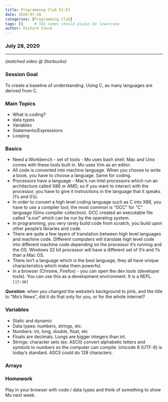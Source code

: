 ```yaml
---
title: Programming Club S1:E1
date: 2020-07-28
categories: [Programming Club]
tags: []     # TAG names should always be lowercase
author: Richard Stock
---
```


### July 28, 2020 
---
*(watched video @ Starbucks)*

### Session Goal 

To create a baseline of understanding.  Using C, as many languages are derived from C. 

### Main Topics 

- What is coding?
- data types
- Variables
- Statements/Expressions
- Looping

### Basics

- Need a Workbench - set of tools - Mo uses bash shell.  Mac and Unix comes with these tools built in.  Mo uses Vim as an editor.
- All code is converted into machine language.   When you choose to write a book, you have to choose a language.  Same for coding.  
- Processors have a language - Mac’s run Intel processors which run an architecture called X86 or AMD, so if you want to interact with the processor, you have to give it instructions in the language that it speaks (1’s and 0’s).  
- In order to convert a high level coding language such as C into X86, you have to use a compiler tool, the most common is “GCC” for “C” language (Ginu compiler collection).  GCC created an executable file called “a.out” which can be run by the operating system.
- In programming, you very rarely build code from scratch, you build upon other people’s libraries and code. 
- There are quite a few layers of translation between high level languages and machine code.  Different computers will translate high level code into different machine code depending on the processor it’s running and the OS.  Windows 32 bit processor will have a different set of 0’s and 1’s than a Mac OS.
- There isn’t a language which is the best language, they all have unique characteristics which make them powerful.
- In a browser (Chrome, Firefox) - you can open the dev tools (developer tools).  You can use this as a development environment.  It is a REPL. `[17:30]`

***Question***:  when you changed the website’s background to pink, and the title to “Mo’s News”, did it do that only for you, or for the whole internet?

### Variables

- Static and dynamic 
- Data types:  numbers, strings, etc.
- Numbers:  int, long, double, float, etc
- Floats are decimals.  Longs are bigger integers than int.
- Strings:  character sets (ex: ASCII) convert alphabetic letters and symbols to numbers so the computer can compile.  Unicode 8 (UTF-8) is today’s standard.  ASCII could do 128 characters.

### Arrays

### Homework 

Play in your browser with code / data types and think of something to show Mo next week.